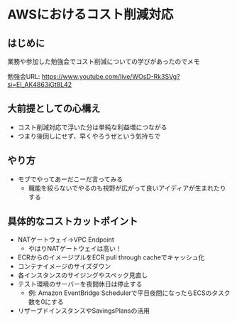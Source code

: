 # AWSにおけるコスト削減対応

## はじめに

業務や参加した勉強会でコスト削減についての学びがあったのでメモ

勉強会URL: https://www.youtube.com/live/WOsD-Rk3SVg?si=El_AK4863iGt8L42

## 大前提としての心構え

- コスト削減対応で浮いた分は単純な利益増につながる
- つまり後回しにせず、早くやろうぜという気持ちで

## やり方

- モブでやってあーだこーだ言ってみる
  - 職能を絞らないでやるのも視野が広がって良いアイディアが生まれたりする

## 具体的なコストカットポイント

- NATゲートウェイ→VPC Endpoint
  - やはりNATゲートウェイは高い！
- ECRからのイメージプルをECR pull through cacheでキャッシュ化
- コンテナイメージのサイズダウン
- 各インスタンスのサイジングやスペック見直し
- テスト環境のサーバーを夜間休日は停止する
  - 例: Amazon EventBridge Schedulerで平日夜間になったらECSのタスク数を0にする
- リザーブドインスタンスやSavingsPlansの活用
